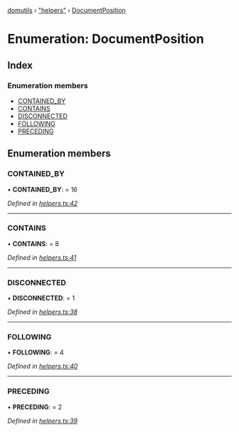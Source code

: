 [domutils](../README.md) › ["helpers"](../modules/_helpers_.md) › [DocumentPosition](_helpers_.documentposition.md)

# Enumeration: DocumentPosition

## Index

### Enumeration members

* [CONTAINED_BY](_helpers_.documentposition.md#contained_by)
* [CONTAINS](_helpers_.documentposition.md#contains)
* [DISCONNECTED](_helpers_.documentposition.md#disconnected)
* [FOLLOWING](_helpers_.documentposition.md#following)
* [PRECEDING](_helpers_.documentposition.md#preceding)

## Enumeration members

###  CONTAINED_BY

• **CONTAINED_BY**: = 16

*Defined in [helpers.ts:42](https://github.com/fb55/domutils/blob/a6b5551/src/helpers.ts#L42)*

___

###  CONTAINS

• **CONTAINS**: = 8

*Defined in [helpers.ts:41](https://github.com/fb55/domutils/blob/a6b5551/src/helpers.ts#L41)*

___

###  DISCONNECTED

• **DISCONNECTED**: = 1

*Defined in [helpers.ts:38](https://github.com/fb55/domutils/blob/a6b5551/src/helpers.ts#L38)*

___

###  FOLLOWING

• **FOLLOWING**: = 4

*Defined in [helpers.ts:40](https://github.com/fb55/domutils/blob/a6b5551/src/helpers.ts#L40)*

___

###  PRECEDING

• **PRECEDING**: = 2

*Defined in [helpers.ts:39](https://github.com/fb55/domutils/blob/a6b5551/src/helpers.ts#L39)*
